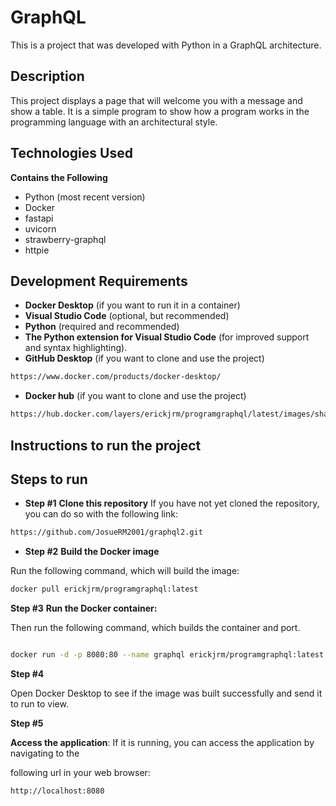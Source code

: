 # GraphQL
This is a project that was developed with Python in a GraphQL architecture.

## Description
This project displays a page that will welcome you with a message and show a table.
It is a simple program to show how a program works in the programming language with an architectural style.

## Technologies Used
**Contains the Following**
- Python (most recent version)
- Docker
- fastapi
- uvicorn
- strawberry-graphql
- httpie

## Development Requirements
- **Docker Desktop** (if you want to run it in a container)
- **Visual Studio Code** (optional, but recommended)
- **Python** (required and recommended)
- **The Python extension for Visual Studio Code** (for improved support and syntax highlighting).
- **GitHub Desktop** (if you want to clone and use the project)

```bash
https://www.docker.com/products/docker-desktop/
```

- **Docker hub** (if you want to clone and use the project)

```bash
https://hub.docker.com/layers/erickjrm/programgraphql/latest/images/sha256-1ce12e0bbf8197ee7606698418e93b402ea288c5febf07abe72b5dc9b5580460?context=repo
```

## Instructions to run the project
## Steps to run
- **Step #1**
**Clone this repository**
If you have not yet cloned the repository, you can do so with the following link:

```bash
https://github.com/JosueRM2001/graphql2.git
```
- **Step #2**
**Build the Docker image**

Run the following command, which will build the image:

```bash
docker pull erickjrm/programgraphql:latest
```

**Step #3**
**Run the Docker container:**

Then run the following command, which builds the container and port.

```bash

docker run -d -p 8080:80 --name graphql erickjrm/programgraphql:latest
```

**Step #4**

Open Docker Desktop to see if the image was built successfully and send it to run to view.

**Step #5**

**Access the application**: If it is running, you can access the application by navigating to the

following url in your web browser:

```bash
http://localhost:8080
```
